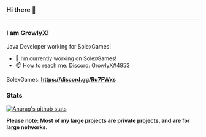 ### Hi there 👋
---
### I am **GrowlyX!**  

Java Developer working for SolexGames!

- 🔭 I’m currently working on SolexGames!
- 📫 How to reach me: Discord: GrowlyX#4953

SolexGames: **https://discord.gg/Ru7FWxs**

### Stats

[![Anurag's github stats](https://github-readme-stats.vercel.app/api?username=GrowlyX)](https://github.com/anuraghazra/github-readme-stats)


**Please note: Most of my large projects are private projects, and are for large networks.**
